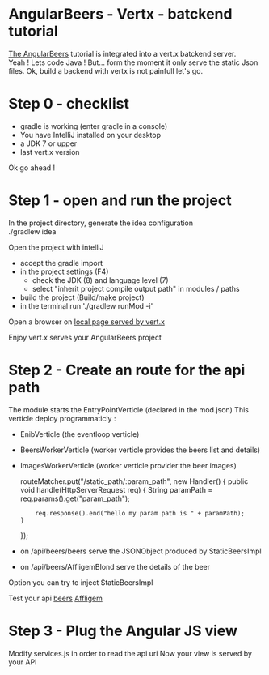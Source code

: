 # AngularBeers - Vertx - batckend tutorial #


[The AngularBeers](https://github.com/LostInBrittany/angular-beers) tutorial is integrated into a vert.x batckend server.                               
Yeah ! Lets code Java !
But... form the moment it only serve the static Json files.
Ok, build a backend with vertx is not painfull let's go.


# Step 0 - checklist #
 - gradle is working (enter gradle in a console)
 - You have IntelliJ installed on your desktop
 - a JDK 7 or upper
 - last vert.x version
 
Ok go ahead !
 
# Step 1 - open and run the project #
In the project directory, generate the idea configuration  
./gradlew idea 

Open the project with intelliJ 
 - accept the gradle import
 - in the project settings (F4)
   - check the JDK (8) and language level (7)
   - select "inherit project compile output path" in modules / paths
 - build the project (Build/make project)
 - in the terminal run './gradlew runMod -i'
 
 Open a browser on [local page served by vert.x](http://localhost:44081/index.html)
 
 Enjoy vert.x serves your AngularBeers project

# Step 2 - Create an route for the api path #

The module starts the EntryPointVerticle (declared in the mod.json)
This verticle deploy programmaticly :
  - EnibVerticle (the eventloop verticle)
  - BeersWorkerVerticle (worker verticle provides the beers list and details)
  - ImagesWorkerVerticle (worker verticle provider the beer images)
  
    routeMatcher.put("/static_path/:param_path", new Handler<HttpServerRequest>() {
        public void handle(HttpServerRequest req) {
            String paramPath = req.params().get("param_path");

            req.response().end("hello my param path is " + paramPath);
        }
    });
    
   - on /api/beers/beers serve the JSONObject produced by StaticBeersImpl
   - on /api/beers/AffligemBlond serve the details of the beer
   
   Option you can try to inject StaticBeersImpl 
    
   Test your api 
   [beers](http://localhost:44081/api/beers/beeers)
   [Affligem](http://localhost:44081/api/beers/AffligemBlond)
   
# Step 3 - Plug the Angular JS view
 
 Modify services.js in order to read the api uri 
 Now your view is served by your API
  
  
   